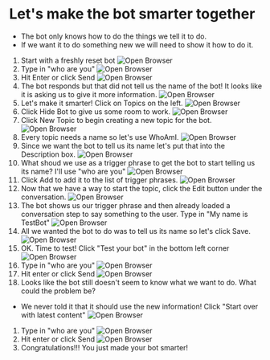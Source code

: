 # Let's make the bot smarter together

- The bot only knows how to do the things we tell it to do.
- If we want it to do something new we will need to show it how to do it.

1. Start with a freshly reset bot
   ![Open Browser](EB01.png)
1. Type in "who are you"
    ![Open Browser](EB01.png)
1. Hit Enter or click Send
    ![Open Browser](EB02.png)
2. The bot responds but that did not tell us the name of the bot! It looks like it is asking us to give it more information.
    ![Open Browser](EB03.png)
3. Let's make it smarter!  Click on Topics on the left.
    ![Open Browser](EB04.png)
1. Click Hide Bot to give us some room to work.
    ![Open Browser](EB05.png)
1. Click New Topic to begin creating a new topic for the bot.
    ![Open Browser](EB06.png)
1. Every topic needs a name so let's use WhoAmI.
    ![Open Browser](EB07.png)
1. Since we want the bot to tell us its name let's put that into the Description box.
    ![Open Browser](EB08.png)
1. What shoud we use as a trigger phrase to get the bot to start telling us its name?  I'll use "who are you"
    ![Open Browser](EB09.png)
1. Click Add to add it to the list of trigger phrases. 
    ![Open Browser](EB10.png)
1.  Now that we have a way to start the topic, click the Edit button under the conversation.
    ![Open Browser](EB11.png)
1. The bot shows us our trigger phrase and then already loaded a conversation step to say something to the user.  Type in "My name is TestBot"
    ![Open Browser](EB12.png)
1. All we wanted the bot to do was to tell us its name so let's click Save.
    ![Open Browser](EB13.png)
1. OK. Time to test!  Click "Test your bot" in the bottom left corner
    ![Open Browser](EB14.png)
1. Type in "who are you"
    ![Open Browser](EB15.png)
1. Hit enter or click Send
    ![Open Browser](EB16.png)
1. Looks like the bot still doesn't seem to know what we want to do.  What could the problem be?
  - We never told it that it should use the new information! Click "Start over with latest content"
    ![Open Browser](EB17.png)
1. Type in "who are you"
    ![Open Browser](EB18.png)
1. Hit enter or click Send
    ![Open Browser](EB19.png)
1. Congratulations!!!  You just made your bot smarter!
